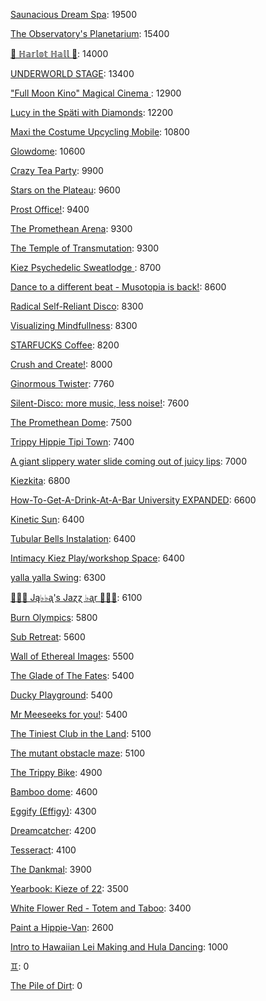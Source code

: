 [Saunacious Dream Spa](https://kiezburn.dreams.wtf/kiez-burn-2022/625156b9bff459002d4b0801): 19500

[The Observatory's Planetarium](https://kiezburn.dreams.wtf/kiez-burn-2022/6251457dbff459002d4add81): 15400

[🍑 ℍ𝕒𝕣𝕝𝕠𝕥 ℍ𝕒𝕝𝕝 🍑](https://kiezburn.dreams.wtf/kiez-burn-2022/625062fcbff459002d4a2279): 14000

[UNDERWORLD STAGE](https://kiezburn.dreams.wtf/kiez-burn-2022/624b3b15bff459002d47560e): 13400

[ "Full Moon Kino" Magical Cinema ](https://kiezburn.dreams.wtf/kiez-burn-2022/62502e40bff459002d49db0d): 12900

[Lucy in the Späti with Diamonds](https://kiezburn.dreams.wtf/kiez-burn-2022/62417185bff459002d4579a3): 12200

[Maxi the Costume Upcycling Mobile](https://kiezburn.dreams.wtf/kiez-burn-2022/625303b9bff459002d4e9647): 10800

[Glowdome](https://kiezburn.dreams.wtf/kiez-burn-2022/6253221dbff459002d4f33b8): 10600

[Crazy Tea Party](https://kiezburn.dreams.wtf/kiez-burn-2022/624f3ec9bff459002d495da3): 9900

[Stars on the Plateau](https://kiezburn.dreams.wtf/kiez-burn-2022/62505020bff459002d4a0115): 9600

[Prost Office!](https://kiezburn.dreams.wtf/kiez-burn-2022/62506c97bff459002d4a291c): 9400

[The Promethean Arena](https://kiezburn.dreams.wtf/kiez-burn-2022/62517552bff459002d4b2f4c): 9300

[The Temple of Transmutation](https://kiezburn.dreams.wtf/kiez-burn-2022/62499a8dbff459002d46e87a): 9300

[Kiez Psychedelic Sweatlodge ](https://kiezburn.dreams.wtf/kiez-burn-2022/6252c733bff459002d4d4e0a): 8700

[Dance to a different beat - Musotopia is back!](https://kiezburn.dreams.wtf/kiez-burn-2022/6252a290bff459002d4cf22c): 8600

[Radical Self-Reliant Disco](https://kiezburn.dreams.wtf/kiez-burn-2022/624c0e65bff459002d47ad27): 8300

[Visualizing Mindfullness](https://kiezburn.dreams.wtf/kiez-burn-2022/625303cabff459002d4e980e): 8300

[STARFUCKS Coffee](https://kiezburn.dreams.wtf/kiez-burn-2022/62525edebff459002d4c88e4): 8200

[Crush and Create!](https://kiezburn.dreams.wtf/kiez-burn-2022/624f063abff459002d48ca8c): 8000

[Ginormous Twister](https://kiezburn.dreams.wtf/kiez-burn-2022/6251dd67bff459002d4c2197): 7760

[Silent-Disco: more music, less noise!](https://kiezburn.dreams.wtf/kiez-burn-2022/624f3aaabff459002d4950e4): 7600

[The Promethean Dome](https://kiezburn.dreams.wtf/kiez-burn-2022/6250072fbff459002d49b341): 7500

[Trippy Hippie Tipi Town](https://kiezburn.dreams.wtf/kiez-burn-2022/6250a340bff459002d4a86d2): 7400

[A giant slippery water slide coming out of juicy lips](https://kiezburn.dreams.wtf/kiez-burn-2022/62534fedbff459002d51406f): 7000

[Kiezkita](https://kiezburn.dreams.wtf/kiez-burn-2022/625352d6bff459002d516cab): 6800

[How-To-Get-A-Drink-At-A-Bar University EXPANDED](https://kiezburn.dreams.wtf/kiez-burn-2022/624ea014bff459002d486b47): 6600

[Kinetic Sun](https://kiezburn.dreams.wtf/kiez-burn-2022/6252cb83bff459002d4d6b15): 6400

[Tubular Bells Instalation](https://kiezburn.dreams.wtf/kiez-burn-2022/624db933bff459002d4824be): 6400

[Intimacy Kiez Play/workshop Space](https://kiezburn.dreams.wtf/kiez-burn-2022/62507577bff459002d4a4266): 6400

[yalla yalla Swing](https://kiezburn.dreams.wtf/kiez-burn-2022/6252f5d9bff459002d4e38f1): 6300

[🎹🎹🎹 Ją♭♭ᶏ's Jaɀɀ ♭ᶏr 🎹🎹🎹](https://kiezburn.dreams.wtf/kiez-burn-2022/625e8179bff459002d5eee75): 6100

[Burn Olympics](https://kiezburn.dreams.wtf/kiez-burn-2022/62389918bff459002d43f4a2): 5800

[Sub Retreat](https://kiezburn.dreams.wtf/kiez-burn-2022/62533d5abff459002d500916): 5600

[Wall of Ethereal Images](https://kiezburn.dreams.wtf/kiez-burn-2022/624f316fbff459002d494699): 5500

[The Glade of The Fates](https://kiezburn.dreams.wtf/kiez-burn-2022/62514be0bff459002d4aff19): 5400

[Ducky Playground](https://kiezburn.dreams.wtf/kiez-burn-2022/62534b08bff459002d510123): 5400

[Mr Meeseeks for you!](https://kiezburn.dreams.wtf/kiez-burn-2022/62589728bff459002d590988): 5400

[The Tiniest Club in the Land](https://kiezburn.dreams.wtf/kiez-burn-2022/624c1864bff459002d47b77b): 5100

[The mutant obstacle maze](https://kiezburn.dreams.wtf/kiez-burn-2022/623c3e06bff459002d44bed2): 5100

[The Trippy Bike](https://kiezburn.dreams.wtf/kiez-burn-2022/622b5c82d875f9002daf63c2): 4900

[Bamboo dome](https://kiezburn.dreams.wtf/kiez-burn-2022/62442c02bff459002d461275): 4600

[Eggify (Effigy)](https://kiezburn.dreams.wtf/kiez-burn-2022/62528776bff459002d4ca260): 4300

[Dreamcatcher](https://kiezburn.dreams.wtf/kiez-burn-2022/62532a41bff459002d4f5d2d): 4200

[Tesseract](https://kiezburn.dreams.wtf/kiez-burn-2022/624ca260bff459002d47e5c8): 4100

[The Dankmal](https://kiezburn.dreams.wtf/kiez-burn-2022/6252a27abff459002d4cf141): 3900

[Yearbook: Kieze of 22](https://kiezburn.dreams.wtf/kiez-burn-2022/625342a3bff459002d507320): 3500

[White Flower Red - Totem and Taboo](https://kiezburn.dreams.wtf/kiez-burn-2022/624ee124bff459002d48a1c1): 3400

[Paint a Hippie-Van](https://kiezburn.dreams.wtf/kiez-burn-2022/624e8e65bff459002d485e8a): 2600

[Intro to Hawaiian Lei Making and Hula Dancing](https://kiezburn.dreams.wtf/kiez-burn-2022/62533e56bff459002d5028f4): 1000

[♊︎](https://kiezburn.dreams.wtf/kiez-burn-2022/62525228bff459002d4c81cc): 0

[The Pile of Dirt](https://kiezburn.dreams.wtf/kiez-burn-2022/6234dd4fbff459002d42c5d9): 0

